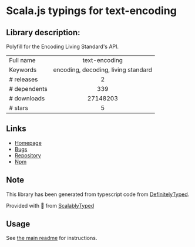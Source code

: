
# Scala.js typings for text-encoding


## Library description:
Polyfill for the Encoding Living Standard's API.

|                    |                 |
| ------------------ | :-------------: |
| Full name          | text-encoding |
| Keywords           | encoding, decoding, living standard |
| # releases         | 2 |
| # dependents       | 339 |
| # downloads        | 27148203 |
| # stars            | 5 |

## Links
- [Homepage](https://github.com/inexorabletash/text-encoding)
- [Bugs](https://github.com/inexorabletash/text-encoding/issues)
- [Repository](https://github.com/inexorabletash/text-encoding)
- [Npm](https://www.npmjs.com/package/text-encoding)
    


## Note
This library has been generated from typescript code from [DefinitelyTyped](https://definitelytyped.org).

Provided with :purple_heart: from [ScalablyTyped](https://github.com/oyvindberg/ScalablyTyped)

## Usage
See [the main readme](../../readme.md) for instructions.


